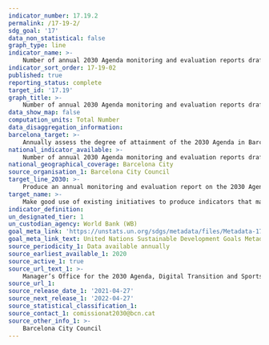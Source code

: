 ```yaml
---
indicator_number: 17.19.2
permalink: /17-19-2/
sdg_goal: '17'
data_non_statistical: false
graph_type: line
indicator_name: >-
    Number of annual 2030 Agenda monitoring and evaluation reports drafted and published from 2020 onwards
indicator_sort_order: 17-19-02
published: true
reporting_status: complete
target_id: '17.19'
graph_title: >-
    Number of annual 2030 Agenda monitoring and evaluation reports drafted and published from 2020 onwards
data_show_map: false
computation_units: Total Number
data_disaggregation_information: 
barcelona_target: >-
    Annually assess the degree of attainment of the 2030 Agenda in Barcelona
national_indicator_available: >-
    Number of annual 2030 Agenda monitoring and evaluation reports drafted and published from 2020 onwards
national_geographical_coverage: Barcelona City
source_organisation_1: Barcelona City Council
target_line_2030: >-
    Produce an annual monitoring and evaluation report on the 2030 Agenda
target_name: >-
    Make good use of existing initiatives to produce indicators that make it possible to measure the progress achieved in terms of sustainable development and which complement the indicators used to measure Gross Domestic Product, and provide support for training in statistics for developing countries
indicator_definition:
un_designated_tier: 1
un_custodian_agency: World Bank (WB)
goal_meta_link: 'https://unstats.un.org/sdgs/metadata/files/Metadata-17-19-01.pdf'
goal_meta_link_text: United Nations Sustainable Development Goals Metadata (pdf 894kB)
source_periodicity_1: Data available annually
source_earliest_available_1: 2020
source_active_1: true
source_url_text_1: >-
    Manager’s Office for the 2030 Agenda, Digital Transition and Sports
source_url_1: 
source_release_date_1: '2021-04-27'
source_next_release_1: '2022-04-27'
source_statistical_classification_1: 
source_contact_1: comissionat2030@bcn.cat
source_other_info_1: >-
    Barcelona City Council
---
```

